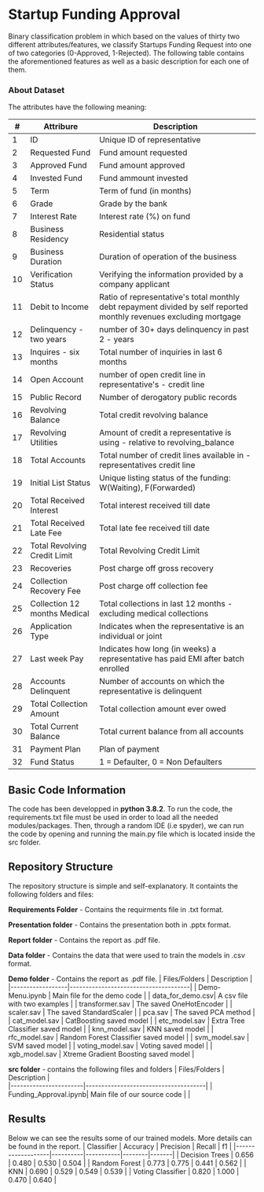 # Startup Funding Approval
Binary classification problem in which based on the values of thirty two different attributes/features, we classify Startups Funding Request into one of two categories (0-Approved, 1-Rejected). The following table contains the aforementioned features as well as a basic description for each one of them.

### About Dataset
The attributes have the following meaning:

| # | Attribure       |  Description                         |              
|---|-----------------|--------------------------------------|
| 1 | ID              | Unique ID of representative |
| 2 | Requested Fund        | Fund amount requested   |
| 3 | Approved Fund          | Fund amount approved   |
| 4 | Invested Fund     | Fund ammount invested     |
| 5 | Term         | Term of fund (in months) |
| 6 | Grade    | Grade by the bank |
| 7 | Interest Rate  | Interest rate (%) on fund |
| 8 | Business Residency | Residential status|
| 9 | Business Duration       | Duration of operation of the business |
| 10 | Verification Status              | Verifying the information provided by a company applicant |
| 11 | Debit to Income              | Ratio of representative's total monthly debt repayment divided by self reported monthly revenues excluding mortgage |
| 12 | Delinquency - two years        | number of 30+ days delinquency in past 2 - years   |
| 13 | Inquires - six months          | Total number of inquiries in last 6 months   |
| 14 | Open Account     | number of open credit line in representative's - credit line     |
| 15 | Public Record         | Number of derogatory public records |
| 16 | Revolving Balance    | Total credit revolving balance |
| 17 | Revolving Utilities  | Amount of credit a representative is using - relative to revolving_balance |
| 18 | Total Accounts | Total number of credit lines available in - representatives credit line|
| 19 | Initial List Status       | Unique listing status of the funding: W(Waiting), F(Forwarded) |
| 20 | Total Received Interest              | Total interest received till date |
| 21 | Total Received Late Fee        | Total late fee received till date   |
| 22 | Total Revolving Credit Limit        | Total Revolving Credit Limit   |
| 23 | Recoveries          | Post charge off gross recovery   |
| 24 | Collection Recovery Fee     | Post charge off collection fee     |
| 25 | Collection 12 months Medical         | Total collections in last 12 months - excluding medical collections |
| 26 | Application Type    | Indicates when the representative is an individual or joint |
| 27 | Last week Pay  | Indicates how long (in weeks) a representative has paid EMI after batch enrolled |
| 28 | Accounts Delinquent | Number of accounts on which the representative is delinquent|
| 29 | Total Collection Amount       | Total collection amount ever owed |
| 30 | Total Current Balance              | Total current balance from all accounts |
| 31 | Payment Plan        | Plan of payment   |
| 32 | Fund Status        | 1 = Defaulter, 0 = Non Defaulters   |





## Basic Code Information
The code has been developped in **python 3.8.2**. To run the code, the requirements.txt file must be used in order to load all the needed modules/packages. Then, through a random IDE (i.e spyder), we can run the code by opening and running the main.py file which is located inside the src folder.

## Repository Structure
The repository structure is simple and self-explanatory. It containts the following folders and files:

**Requirements Folder** - Contains the requirments file in .txt format.

**Presentation folder** - Contains the presentation both in .pptx format.

**Report folder** - Contains the report as .pdf file.

**Data folder** - Contains the data that were used to train the models in .csv format.

**Demo folder** - Contains the report as .pdf file.
| Files/Folders    |  Description                         |              
|------------------|--------------------------------------|
| Demo-Menu.ipynb  | Main file for the demo code |
| data_for_demo.csv| A csv file with two examples |
| transformer.sav  | The saved OneHotEncoder |
| scaler.sav       | The saved StandardScaler |
| pca.sav		 | The saved PCA method |
| cat_model.sav    | CatBoosting saved model |
| etc_model.sav    | Extra Tree Classifier saved model |
| knn_model.sav    | KNN saved model |
| rfc_model.sav    | Random Forest Classifier saved model |
| svm_model.sav    | SVM saved model |
| voting_model.sav | Voting saved model |
| xgb_model.sav    | Xtreme Gradient Boosting saved model |

**src folder** - contains the following files and folders
| Files/Folders         |  Description                         |              
|-----------------------|--------------------------------------|
| Funding_Approval.ipynb| Main file of our source code |
|


## Results
Below we can see the results some of our trained models. More details can be found in the report.
| Classifier        | Accuracy | Precision | Recall | f1    |
|-------------------|----------|-----------|--------|-------|
| Decision Trees    | 0.656    | 0.480     | 0.530  | 0.504 |
| Random Forest     | 0.773    | 0.775     | 0.441  | 0.562 |
| KNN	              | 0.690    | 0.529     | 0.549  | 0.539 |
| Voting Classifier | 0.820    | 1.000     | 0.470  | 0.640 |
